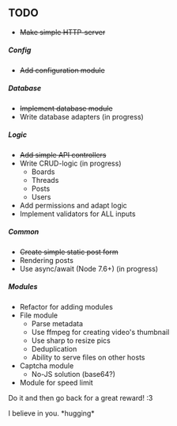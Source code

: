 ## TODO

* ~~Make simple HTTP-server~~

##### Config
* ~~Add configuration module~~

##### Database
* ~~Implement database module~~
* Write database adapters (in progress)

##### Logic
* ~~Add simple API controllers~~
* Write CRUD-logic (in progress)
  * Boards
  * Threads
  * Posts
  * Users
* Add permissions and adapt logic
* Implement validators for ALL inputs

##### Common
* ~~Create simple static post form~~
* Rendering posts
* Use async/await (Node 7.6+) (in progress)

##### Modules
* Refactor for adding modules
* File module
  * Parse metadata
  * Use ffmpeg for creating video's thumbnail
  * Use sharp to resize pics
  * Deduplication
  * Ability to serve files on other hosts
* Captcha module
  * No-JS solution (base64?)
* Module for speed limit

Do it and then go back for a great reward! :3

I believe in you. \*hugging\*
